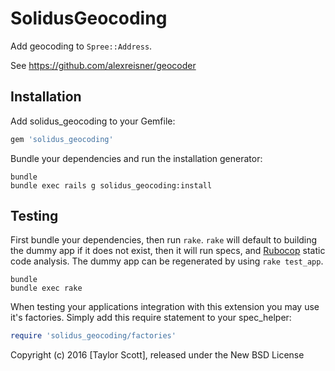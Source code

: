 SolidusGeocoding
================

Add geocoding to `Spree::Address`.

See https://github.com/alexreisner/geocoder

Installation
------------

Add solidus_geocoding to your Gemfile:

```ruby
gem 'solidus_geocoding'
```

Bundle your dependencies and run the installation generator:

```shell
bundle
bundle exec rails g solidus_geocoding:install
```

Testing
-------

First bundle your dependencies, then run `rake`. `rake` will default to building the dummy app if it does not exist, then it will run specs, and [Rubocop](https://github.com/bbatsov/rubocop) static code analysis. The dummy app can be regenerated by using `rake test_app`.

```shell
bundle
bundle exec rake
```

When testing your applications integration with this extension you may use it's factories.
Simply add this require statement to your spec_helper:

```ruby
require 'solidus_geocoding/factories'
```

Copyright (c) 2016 [Taylor Scott], released under the New BSD License
